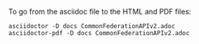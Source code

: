 To go from the asciidoc file to the HTML and PDF files:

```shell
asciidoctor -D docs CommonFederationAPIv2.adoc
asciidoctor-pdf -D docs CommonFederationAPIv2.adoc
```
